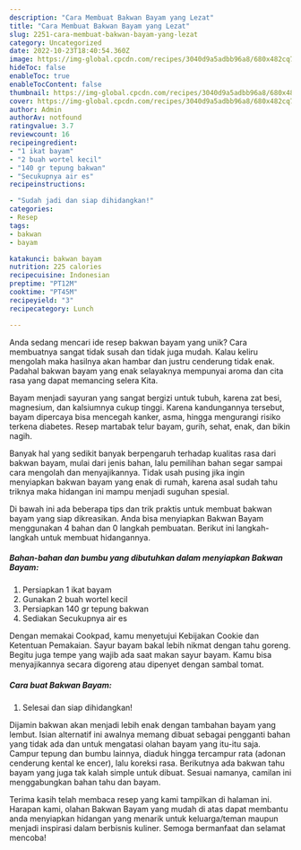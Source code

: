 ```yaml
---
description: "Cara Membuat Bakwan Bayam yang Lezat"
title: "Cara Membuat Bakwan Bayam yang Lezat"
slug: 2251-cara-membuat-bakwan-bayam-yang-lezat
category: Uncategorized
date: 2022-10-23T18:40:54.360Z
image: https://img-global.cpcdn.com/recipes/3040d9a5adbb96a8/680x482cq70/bakwan-bayam-foto-resep-utama.jpg
hideToc: false
enableToc: true
enableTocContent: false
thumbnail: https://img-global.cpcdn.com/recipes/3040d9a5adbb96a8/680x482cq70/bakwan-bayam-foto-resep-utama.jpg
cover: https://img-global.cpcdn.com/recipes/3040d9a5adbb96a8/680x482cq70/bakwan-bayam-foto-resep-utama.jpg
author: Admin
authorAv: notfound
ratingvalue: 3.7
reviewcount: 16
recipeingredient:
- "1 ikat bayam"
- "2 buah wortel kecil"
- "140 gr tepung bakwan"
- "Secukupnya air es"
recipeinstructions:

- "Sudah jadi dan siap dihidangkan!"
categories:
- Resep
tags:
- bakwan
- bayam

katakunci: bakwan bayam 
nutrition: 225 calories
recipecuisine: Indonesian
preptime: "PT12M"
cooktime: "PT45M"
recipeyield: "3"
recipecategory: Lunch

---
```





Anda sedang mencari ide resep bakwan bayam yang unik? Cara membuatnya sangat tidak susah dan tidak juga mudah. Kalau keliru mengolah maka hasilnya akan hambar dan justru cenderung tidak enak. Padahal bakwan bayam yang enak selayaknya mempunyai aroma dan cita rasa yang dapat memancing selera Kita.





Bayam menjadi sayuran yang sangat bergizi untuk tubuh, karena zat besi, magnesium, dan kalsiumnya cukup tinggi. Karena kandungannya tersebut, bayam dipercaya bisa mencegah kanker, asma, hingga mengurangi risiko terkena diabetes. Resep martabak telur bayam, gurih, sehat, enak, dan bikin nagih.

Banyak hal yang sedikit banyak berpengaruh terhadap kualitas rasa dari bakwan bayam, mulai dari jenis bahan, lalu pemilihan bahan segar sampai cara mengolah dan menyajikannya. Tidak usah pusing jika ingin menyiapkan bakwan bayam yang enak di rumah, karena asal sudah tahu triknya maka hidangan ini mampu menjadi suguhan spesial.






Di bawah ini ada beberapa tips dan trik praktis untuk membuat bakwan bayam yang siap dikreasikan. Anda bisa menyiapkan Bakwan Bayam menggunakan 4 bahan dan 0 langkah pembuatan. Berikut ini langkah-langkah untuk membuat hidangannya.

<!--inarticleads1-->

##### Bahan-bahan dan bumbu yang dibutuhkan dalam menyiapkan Bakwan Bayam:

1. Persiapkan 1 ikat bayam
1. Gunakan 2 buah wortel kecil
1. Persiapkan 140 gr tepung bakwan
1. Sediakan Secukupnya air es


Dengan memakai Cookpad, kamu menyetujui Kebijakan Cookie dan Ketentuan Pemakaian. Sayur bayam bakal lebih nikmat dengan tahu goreng. Begitu juga tempe yang wajib ada saat makan sayur bayam. Kamu bisa menyajikannya secara digoreng atau dipenyet dengan sambal tomat. 

<!--inarticleads2-->

##### Cara buat Bakwan Bayam:


1. Selesai dan siap dihidangkan!

Dijamin bakwan akan menjadi lebih enak dengan tambahan bayam yang lembut. Isian alternatif ini awalnya memang dibuat sebagai pengganti bahan yang tidak ada dan untuk mengatasi olahan bayam yang itu-itu saja. Campur tepung dan bumbu lainnya, diaduk hingga tercampur rata (adonan cenderung kental ke encer), lalu koreksi rasa. Berikutnya ada bakwan tahu bayam yang juga tak kalah simple untuk dibuat. Sesuai namanya, camilan ini menggabungkan bahan tahu dan bayam. 

Terima kasih telah membaca resep yang kami tampilkan di halaman ini. Harapan kami, olahan Bakwan Bayam yang mudah di atas dapat membantu anda menyiapkan hidangan yang menarik untuk keluarga/teman maupun menjadi inspirasi dalam berbisnis kuliner. Semoga bermanfaat dan selamat mencoba!
